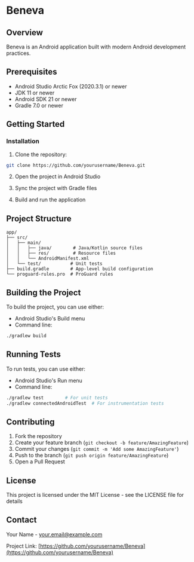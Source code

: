 # Beneva

## Overview
Beneva is an Android application built with modern Android development practices.

## Prerequisites
- Android Studio Arctic Fox (2020.3.1) or newer
- JDK 11 or newer
- Android SDK 21 or newer
- Gradle 7.0 or newer

## Getting Started

### Installation
1. Clone the repository:
```bash
git clone https://github.com/yourusername/Beneva.git
```

2. Open the project in Android Studio

3. Sync the project with Gradle files

4. Build and run the application

## Project Structure
```
app/
├── src/
│   ├── main/
│   │   ├── java/        # Java/Kotlin source files
│   │   ├── res/         # Resource files
│   │   └── AndroidManifest.xml
│   └── test/           # Unit tests
├── build.gradle        # App-level build configuration
└── proguard-rules.pro  # ProGuard rules
```

## Building the Project
To build the project, you can use either:
- Android Studio's Build menu
- Command line:
```bash
./gradlew build
```

## Running Tests
To run tests, you can use either:
- Android Studio's Run menu
- Command line:
```bash
./gradlew test        # For unit tests
./gradlew connectedAndroidTest  # For instrumentation tests
```

## Contributing
1. Fork the repository
2. Create your feature branch (`git checkout -b feature/AmazingFeature`)
3. Commit your changes (`git commit -m 'Add some AmazingFeature'`)
4. Push to the branch (`git push origin feature/AmazingFeature`)
5. Open a Pull Request

## License
This project is licensed under the MIT License - see the LICENSE file for details

## Contact
Your Name - your.email@example.com

Project Link: [https://github.com/yourusername/Beneva](https://github.com/yourusername/Beneva)